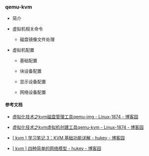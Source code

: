### qemu-kvm

- 简介

- 虚拟机相关命令
  
  - 磁盘镜像文件处理

- 虚拟机配置
  
  - 基础配置
  
  - 块设备配置
  
  - 显示设备配置
  
  - 网络设备配置





#### 参考文档

- [虚拟化技术之kvm磁盘管理工具qemu-img - Linux-1874 - 博客园](https://www.cnblogs.com/qiuhom-1874/p/13520855.html)

- [虚拟化技术之kvm虚拟机创建工具qemu-kvm - Linux-1874 - 博客园](https://www.cnblogs.com/qiuhom-1874/p/13542970.html)

- [[ kvm ] 学习笔记 3：KVM 基础功能详解 - hukey - 博客园](https://www.cnblogs.com/hukey/p/11149976.html#5.%20%E7%BD%91%E7%BB%9C%E9%85%8D%E7%BD%AE)

- [[ kvm ] 四种简单的网络模型 - hukey - 博客园](https://www.cnblogs.com/hukey/p/6436211.html)
